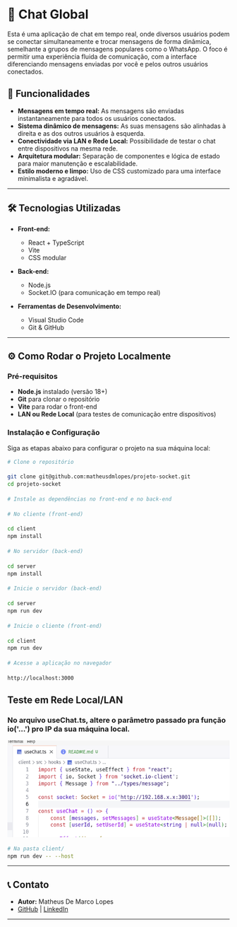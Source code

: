 # 📢 Chat Global

Esta é uma aplicação de chat em tempo real, onde diversos usuários podem se conectar simultaneamente e trocar mensagens de forma dinâmica, semelhante a grupos de mensagens populares como o WhatsApp. O foco é permitir uma experiência fluida de comunicação, com a interface diferenciando mensagens enviadas por você e pelos outros usuários conectados.

## 🚀 Funcionalidades

- **Mensagens em tempo real:** As mensagens são enviadas instantaneamente para todos os usuários conectados.
- **Sistema dinâmico de mensagens:** As suas mensagens são alinhadas à direita e as dos outros usuários à esquerda.
- **Conectividade via LAN e Rede Local:** Possibilidade de testar o chat entre dispositivos na mesma rede.
- **Arquitetura modular:** Separação de componentes e lógica de estado para maior manutenção e escalabilidade.
- **Estilo moderno e limpo:** Uso de CSS customizado para uma interface minimalista e agradável.

---

## 🛠️ Tecnologias Utilizadas

- **Front-end:**
  - React + TypeScript
  - Vite
  - CSS modular

- **Back-end:**
  - Node.js
  - Socket.IO (para comunicação em tempo real)

- **Ferramentas de Desenvolvimento:**
  - Visual Studio Code
  - Git & GitHub

---

## ⚙️ Como Rodar o Projeto Localmente

### Pré-requisitos
- **Node.js** instalado (versão 18+)
- **Git** para clonar o repositório
- **Vite** para rodar o front-end
- **LAN ou Rede Local** (para testes de comunicação entre dispositivos)

### Instalação e Configuração

Siga as etapas abaixo para configurar o projeto na sua máquina local:

```bash
# Clone o repositório

git clone git@github.com:matheusdmlopes/projeto-socket.git
cd projeto-socket

# Instale as dependências no front-end e no back-end

# No cliente (front-end)

cd client
npm install

# No servidor (back-end)

cd server
npm install

# Inicie o servidor (back-end)

cd server
npm run dev

# Inicie o cliente (front-end)

cd client
npm run dev

# Acesse a aplicação no navegador

http://localhost:3000
```

## Teste em Rede Local/LAN

### No arquivo useChat.ts, altere o parâmetro passado pra função io('...') pro IP da sua máquina local.

![alt text](image.png)


```bash
# Na pasta client/
npm run dev -- --host
```

---

## 📞 Contato

- **Autor:** Matheus De Marco Lopes  
- [GitHub](https://github.com/matheusdmlopes) | [LinkedIn](https://www.linkedin.com/in/matheusdemarcolopes)

---
